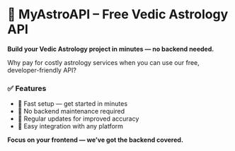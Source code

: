 # 🔮 MyAstroAPI – Free Vedic Astrology API

**Build your Vedic Astrology project in minutes — no backend needed.**

Why pay for costly astrology services when you can use our free, developer-friendly API?

### ✅ Features
- 🚀 Fast setup — get started in minutes
- 🔧 No backend maintenance required
- 🔁 Regular updates for improved accuracy
- 🧩 Easy integration with any platform

**Focus on your frontend — we’ve got the backend covered.**
